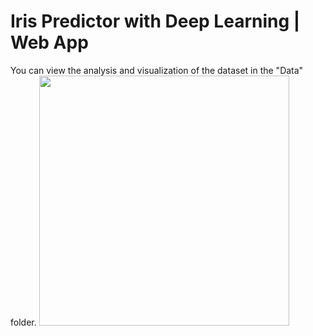 # Iris Predictor with Deep Learning | Web App
You can view the analysis and visualization of the dataset in the "Data" folder.
<img src="https://media3.giphy.com/media/gfm4JrywafLGDcjm7I/giphy.gif" width=400/>
